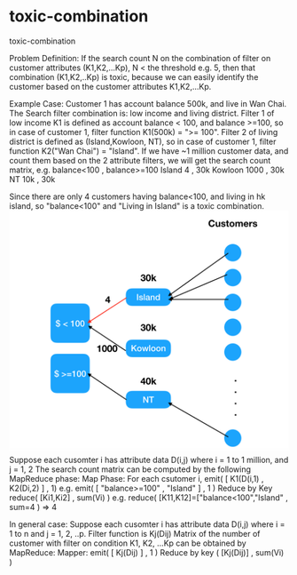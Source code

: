 # toxic-combination
toxic-combination

Problem Definition: If the search count N on the combination of filter on customer attributes (K1,K2,...Kp), N < the threshold e.g. 5, then that combination (K1,K2,..Kp) is toxic, because we can easily identify the customer based on the customer attributes K1,K2,...Kp.


Example Case:
Customer 1 has account balance 500k, and live in Wan Chai.  The Search filter combination is: low income and living district.
Filter 1 of low income K1 is defined as account balance < 100, and balance >=100, so in case of customer 1, filter function K1(500k) = ">= 100".
Filter 2 of living district is defined as (Island,Kowloon, NT), so in case of customer 1, filter function K2("Wan Chai") = "Island".
If we have ~1 million customer data, and count them based on the 2 attribute filters, we will get the search count matrix, e.g.
          balance<100 , balance>=100
Island      4         ,     30k
Kowloon     1000      ,     30k
NT          10k       ,     30k

Since there are only 4 customers having balance<100, and living in hk island, so "balance<100" and "Living in Island" is a toxic combination.
![graph](toxic_graph.png)
Suppose each cusomter i has attribute data D(i,j) where i = 1 to 1 million, and j = 1, 2
The search count matrix can be computed by the following MapReduce phase:
Map Phase:
    For each csutomer i, emit( [ K1(D(i,1) , K2(Di,2) ] , 1)
    e.g. emit( [ "balance>=100" , "Island" ] , 1 )
Reduce by Key
    reduce( [Ki1,Ki2] , sum(Vi) )
    e.g. reduce( [K11,K12]=["balance<100","Island" , sum=4 ) => 4

In general case:
Suppose each cusomter i has attribute data D(i,j) where i = 1 to n and j = 1, 2, ..p.
Filter function is Kj(Dij) 
Matrix of the number of customer with filter on condition K1, K2, ...Kp can be obtained by MapReduce:
Mapper: emit( [ Kj(Dij) ] , 1 )
Reduce by key ( [Kj(Dij)] , sum(Vi) )
